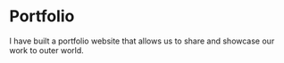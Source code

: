 # Portfolio
 I have built a portfolio website that allows us to share and showcase our work to outer world.

